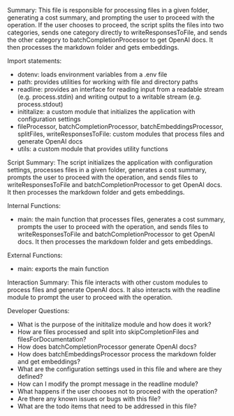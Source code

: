Summary:
This file is responsible for processing files in a given folder, generating a cost summary, and prompting the user to proceed with the operation. If the user chooses to proceed, the script splits the files into two categories, sends one category directly to writeResponsesToFile, and sends the other category to batchCompletionProcessor to get OpenAI docs. It then processes the markdown folder and gets embeddings.

Import statements:
- dotenv: loads environment variables from a .env file
- path: provides utilities for working with file and directory paths
- readline: provides an interface for reading input from a readable stream (e.g. process.stdin) and writing output to a writable stream (e.g. process.stdout)
- inititalize: a custom module that initializes the application with configuration settings
- fileProcessor, batchCompletionProcessor, batchEmbeddingsProcessor, splitFiles, writeResponsesToFile: custom modules that process files and generate OpenAI docs
- utils: a custom module that provides utility functions

Script Summary:
The script initializes the application with configuration settings, processes files in a given folder, generates a cost summary, prompts the user to proceed with the operation, and sends files to writeResponsesToFile and batchCompletionProcessor to get OpenAI docs. It then processes the markdown folder and gets embeddings.

Internal Functions:
- main: the main function that processes files, generates a cost summary, prompts the user to proceed with the operation, and sends files to writeResponsesToFile and batchCompletionProcessor to get OpenAI docs. It then processes the markdown folder and gets embeddings.

External Functions:
- main: exports the main function

Interaction Summary:
This file interacts with other custom modules to process files and generate OpenAI docs. It also interacts with the readline module to prompt the user to proceed with the operation.

Developer Questions:
- What is the purpose of the inititalize module and how does it work?
- How are files processed and split into skipCompletionFiles and filesForDocumentation?
- How does batchCompletionProcessor generate OpenAI docs?
- How does batchEmbeddingsProcessor process the markdown folder and get embeddings?
- What are the configuration settings used in this file and where are they defined?
- How can I modify the prompt message in the readline module?
- What happens if the user chooses not to proceed with the operation?
- Are there any known issues or bugs with this file?
- What are the todo items that need to be addressed in this file?